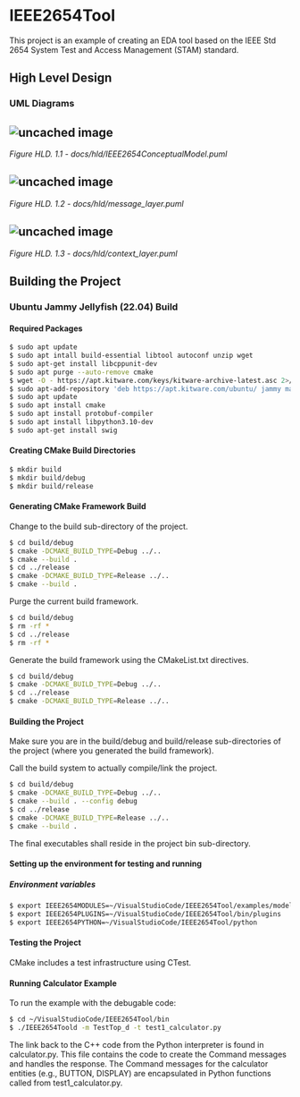# IEEE2654Tool
This project is an example of creating an EDA tool based on the IEEE Std 2654 System Test and Access Management (STAM) standard.

## High Level Design
### UML Diagrams
![uncached image](http://www.plantuml.com/plantuml/proxy?fmt=svg&cache=no&src=https://raw.githubusercontent.com/bradfordvt/IEEE2654Tool/main/docs/hld/IEEE2654ConceptualModel.puml)
---
*Figure HLD. 1.1 - docs/hld/IEEE2654ConceptualModel.puml*

![uncached image](http://www.plantuml.com/plantuml/proxy?fmt=svg&cache=no&src=https://raw.githubusercontent.com/bradfordvt/IEEE2654Tool/main/docs/hld/message_layer.puml)
---
*Figure HLD. 1.2 - docs/hld/message_layer.puml*

![uncached image](http://www.plantuml.com/plantuml/proxy?fmt=svg&cache=no&src=https://raw.githubusercontent.com/bradfordvt/IEEE2654Tool/main/docs/hld/context_layer.puml)
---
*Figure HLD. 1.3 - docs/hld/context_layer.puml*

## Building the Project
### Ubuntu Jammy Jellyfish (22.04) Build
#### Required Packages
```bash
$ sudo apt update
$ sudo apt intall build-essential libtool autoconf unzip wget 
$ sudo apt-get install libcppunit-dev
$ sudo apt purge --auto-remove cmake
$ wget -O - https://apt.kitware.com/keys/kitware-archive-latest.asc 2>/dev/null | gpg --dearmor - | sudo tee /etc/apt/trusted.gpg.d/kitware.gpg >/dev/null
$ sudo apt-add-repository 'deb https://apt.kitware.com/ubuntu/ jammy main'
$ sudo apt update
$ sudo apt install cmake
$ sudo apt install protobuf-compiler
$ sudo apt install libpython3.10-dev
$ sudo apt-get install swig
```
#### Creating CMake Build Directories
```bash
$ mkdir build
$ mkdir build/debug
$ mkdir build/release
```
#### Generating CMake Framework Build
Change to the build sub-directory of the project.
```bash
$ cd build/debug
$ cmake -DCMAKE_BUILD_TYPE=Debug ../..
$ cmake --build .
$ cd ../release
$ cmake -DCMAKE_BUILD_TYPE=Release ../..
$ cmake --build .
```
Purge the current build framework.
```bash
$ cd build/debug
$ rm -rf *
$ cd ../release
$ rm -rf *
```
Generate the build framework using the CMakeList.txt directives.
```bash
$ cd build/debug
$ cmake -DCMAKE_BUILD_TYPE=Debug ../..
$ cd ../release
$ cmake -DCMAKE_BUILD_TYPE=Release ../..
```
#### Building the Project
Make sure you are in the build/debug
and build/release sub-directories of the project (where you generated the build framework).

Call the build system to actually compile/link the project.
```bash
$ cd build/debug
$ cmake -DCMAKE_BUILD_TYPE=Debug ../..
$ cmake --build . --config debug
$ cd ../release
$ cmake -DCMAKE_BUILD_TYPE=Release ../..
$ cmake --build .
```
The final executables shall reside in the project bin sub-directory.
#### Setting up the environment for testing and running
##### Environment variables
```bash
$ export IEEE2654MODULES=~/VisualStudioCode/IEEE2654Tool/examples/model/tree
$ export IEEE2654PLUGINS=~/VisualStudioCode/IEEE2654Tool/bin/plugins
$ export IEEE2654PYTHON=~/VisualStudioCode/IEEE2654Tool/python
```	
#### Testing the Project
CMake includes a test infrastructure using CTest.
#### Running Calculator Example
To run the example with the debugable code:
```bash
$ cd ~/VisualStudioCode/IEEE2654Tool/bin
$ ./IEEE2654Toold -m TestTop_d -t test1_calculator.py
```
The link back to the C++ code from the Python interpreter is found in calculator.py.  This file contains the code to create the Command messages and handles the response.  The Command messages for the calculator entities (e.g., BUTTON, DISPLAY) are encapsulated in Python functions called from test1_calculator.py.